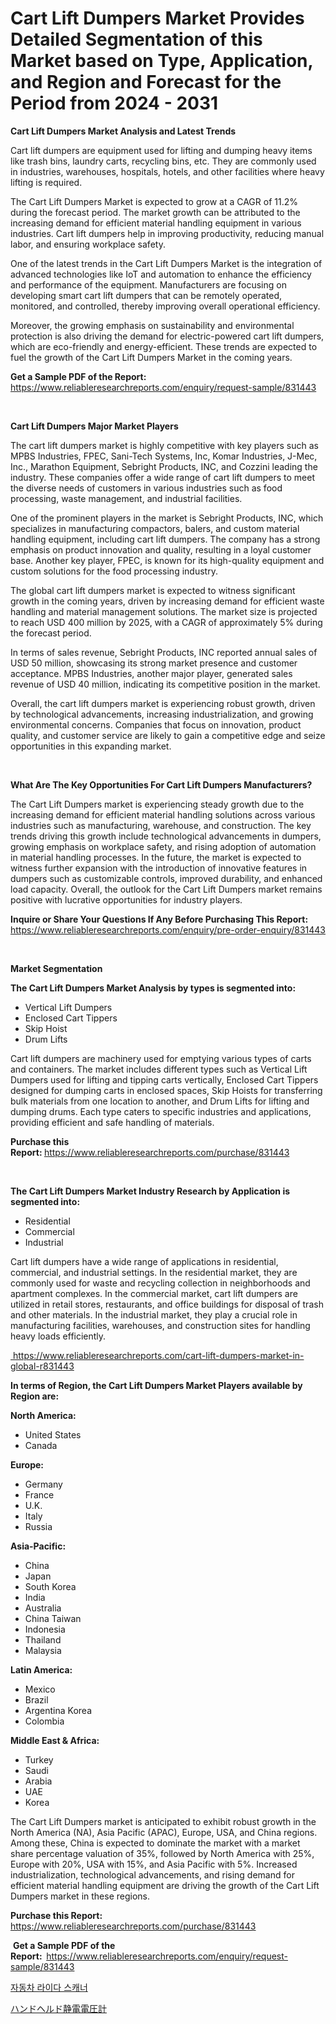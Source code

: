 <p><h1>Cart Lift Dumpers Market Provides Detailed Segmentation of this Market based on Type, Application, and Region and Forecast for the Period from 2024 - 2031</h1></p><p><strong>Cart Lift Dumpers Market Analysis and Latest Trends</strong></p>
<p><p>Cart lift dumpers are equipment used for lifting and dumping heavy items like trash bins, laundry carts, recycling bins, etc. They are commonly used in industries, warehouses, hospitals, hotels, and other facilities where heavy lifting is required.</p><p>The Cart Lift Dumpers Market is expected to grow at a CAGR of 11.2% during the forecast period. The market growth can be attributed to the increasing demand for efficient material handling equipment in various industries. Cart lift dumpers help in improving productivity, reducing manual labor, and ensuring workplace safety. </p><p>One of the latest trends in the Cart Lift Dumpers Market is the integration of advanced technologies like IoT and automation to enhance the efficiency and performance of the equipment. Manufacturers are focusing on developing smart cart lift dumpers that can be remotely operated, monitored, and controlled, thereby improving overall operational efficiency.</p><p>Moreover, the growing emphasis on sustainability and environmental protection is also driving the demand for electric-powered cart lift dumpers, which are eco-friendly and energy-efficient. These trends are expected to fuel the growth of the Cart Lift Dumpers Market in the coming years.</p></p>
<p><strong>Get a Sample PDF of the Report:&nbsp;</strong> <a href="https://www.reliableresearchreports.com/enquiry/request-sample/831443">https://www.reliableresearchreports.com/enquiry/request-sample/831443</a></p>
<p>&nbsp;</p>
<p><strong>Cart Lift Dumpers Major Market Players</strong></p>
<p><p>The cart lift dumpers market is highly competitive with key players such as MPBS Industries, FPEC, Sani-Tech Systems, Inc, Komar Industries, J-Mec, Inc., Marathon Equipment, Sebright Products, INC, and Cozzini leading the industry. These companies offer a wide range of cart lift dumpers to meet the diverse needs of customers in various industries such as food processing, waste management, and industrial facilities.</p><p>One of the prominent players in the market is Sebright Products, INC, which specializes in manufacturing compactors, balers, and custom material handling equipment, including cart lift dumpers. The company has a strong emphasis on product innovation and quality, resulting in a loyal customer base. Another key player, FPEC, is known for its high-quality equipment and custom solutions for the food processing industry.</p><p>The global cart lift dumpers market is expected to witness significant growth in the coming years, driven by increasing demand for efficient waste handling and material management solutions. The market size is projected to reach USD 400 million by 2025, with a CAGR of approximately 5% during the forecast period.</p><p>In terms of sales revenue, Sebright Products, INC reported annual sales of USD 50 million, showcasing its strong market presence and customer acceptance. MPBS Industries, another major player, generated sales revenue of USD 40 million, indicating its competitive position in the market.</p><p>Overall, the cart lift dumpers market is experiencing robust growth, driven by technological advancements, increasing industrialization, and growing environmental concerns. Companies that focus on innovation, product quality, and customer service are likely to gain a competitive edge and seize opportunities in this expanding market.</p></p>
<p>&nbsp;</p>
<p><strong>What Are The Key Opportunities For Cart Lift Dumpers Manufacturers?</strong></p>
<p><p>The Cart Lift Dumpers market is experiencing steady growth due to the increasing demand for efficient material handling solutions across various industries such as manufacturing, warehouse, and construction. The key trends driving this growth include technological advancements in dumpers, growing emphasis on workplace safety, and rising adoption of automation in material handling processes. In the future, the market is expected to witness further expansion with the introduction of innovative features in dumpers such as customizable controls, improved durability, and enhanced load capacity. Overall, the outlook for the Cart Lift Dumpers market remains positive with lucrative opportunities for industry players.</p></p>
<p><strong>Inquire or Share Your Questions If Any Before Purchasing This Report:</strong> <a href="https://www.reliableresearchreports.com/enquiry/pre-order-enquiry/831443">https://www.reliableresearchreports.com/enquiry/pre-order-enquiry/831443</a></p>
<p>&nbsp;</p>
<p><strong>Market Segmentation</strong></p>
<p><strong>The Cart Lift Dumpers Market Analysis by types is segmented into:</strong></p>
<p><ul><li>Vertical Lift Dumpers</li><li>Enclosed Cart Tippers</li><li>Skip Hoist</li><li>Drum Lifts</li></ul></p>
<p><p>Cart lift dumpers are machinery used for emptying various types of carts and containers. The market includes different types such as Vertical Lift Dumpers used for lifting and tipping carts vertically, Enclosed Cart Tippers designed for dumping carts in enclosed spaces, Skip Hoists for transferring bulk materials from one location to another, and Drum Lifts for lifting and dumping drums. Each type caters to specific industries and applications, providing efficient and safe handling of materials.</p></p>
<p><strong>Purchase this Report:&nbsp;</strong><a href="https://www.reliableresearchreports.com/purchase/831443">https://www.reliableresearchreports.com/purchase/831443</a></p>
<p>&nbsp;</p>
<p><strong>The Cart Lift Dumpers Market Industry Research by Application is segmented into:</strong></p>
<p><ul><li>Residential</li><li>Commercial</li><li>Industrial</li></ul></p>
<p><p>Cart lift dumpers have a wide range of applications in residential, commercial, and industrial settings. In the residential market, they are commonly used for waste and recycling collection in neighborhoods and apartment complexes. In the commercial market, cart lift dumpers are utilized in retail stores, restaurants, and office buildings for disposal of trash and other materials. In the industrial market, they play a crucial role in manufacturing facilities, warehouses, and construction sites for handling heavy loads efficiently.</p></p>
<p><a href="https://www.reliableresearchreports.com/cart-lift-dumpers-market-in-global-r831443">&nbsp;https://www.reliableresearchreports.com/cart-lift-dumpers-market-in-global-r831443</a></p>
<p><strong>In terms of Region, the Cart Lift Dumpers Market Players available by Region are:</strong></p>
<p>
    <p> <strong> North America: </strong>
        <ul>
            <li>United States</li>
            <li>Canada</li>
        </ul>
        </p> 
    <p> <strong> Europe: </strong>
        <ul>
            <li>Germany</li>
            <li>France</li>
            <li>U.K.</li>
            <li>Italy</li>
            <li>Russia</li>
        </ul>
        </p> 
    <p> <strong> Asia-Pacific: </strong>
        <ul>
            <li>China</li>
            <li>Japan</li>
            <li>South Korea</li>
            <li>India</li>
            <li>Australia</li>
            <li>China Taiwan</li>
            <li>Indonesia</li>
            <li>Thailand</li>
            <li>Malaysia</li>
        </ul>
        </p> 
    <p> <strong> Latin America: </strong>
        <ul>
            <li>Mexico</li>
            <li>Brazil</li>
            <li>Argentina Korea</li>
            <li>Colombia</li>
        </ul>
        </p> 
    <p> <strong> Middle East & Africa: </strong>
        <ul>
            <li>Turkey</li>
            <li>Saudi</li>
            <li>Arabia</li>
            <li>UAE</li>
            <li>Korea</li>
        </ul>
    </p>
    </p>
<p><p>The Cart Lift Dumpers market is anticipated to exhibit robust growth in the North America (NA), Asia Pacific (APAC), Europe, USA, and China regions. Among these, China is expected to dominate the market with a market share percentage valuation of 35%, followed by North America with 25%, Europe with 20%, USA with 15%, and Asia Pacific with 5%. Increased industrialization, technological advancements, and rising demand for efficient material handling equipment are driving the growth of the Cart Lift Dumpers market in these regions.</p></p>
<p><strong>Purchase this Report: </strong><a href="https://www.reliableresearchreports.com/purchase/831443">https://www.reliableresearchreports.com/purchase/831443</a></p>
<p>&nbsp;<strong>Get a Sample PDF of the Report:&nbsp;&nbsp;</strong><a href="https://www.reliableresearchreports.com/enquiry/request-sample/831443">https://www.reliableresearchreports.com/enquiry/request-sample/831443</a></p>
<p><strong></strong></p>
<p><p><a href="https://github.com/fernandotryO5lson96765/Market-Research-Report-List-2/blob/main/237026498111.md">자동차 라이다 스캐너</a></p><p><a href="https://github.com/WhitneyMurphy1982/Market-Research-Report-List-1/blob/main/3314428104605.md">ハンドヘルド静電電圧計</a></p></p>